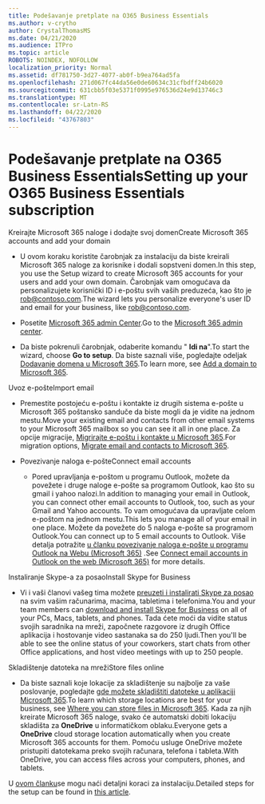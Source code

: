 ```yaml
---
title: Podešavanje pretplate na O365 Business Essentials
ms.author: v-crytho
author: CrystalThomasMS
ms.date: 04/21/2020
ms.audience: ITPro
ms.topic: article
ROBOTS: NOINDEX, NOFOLLOW
localization_priority: Normal
ms.assetid: df781750-3d27-4077-ab0f-b9ea764ad5fa
ms.openlocfilehash: 271d067fc44da56e0de60634c31cfbdff24b6020
ms.sourcegitcommit: 631cbb5f03e5371f0995e976536d24e9d13746c3
ms.translationtype: MT
ms.contentlocale: sr-Latn-RS
ms.lasthandoff: 04/22/2020
ms.locfileid: "43767803"
---
```

# <a name="setting-up-your-o365-business-essentials-subscription"></a><span data-ttu-id="795d7-102">Podešavanje pretplate na O365 Business Essentials</span><span class="sxs-lookup"><span data-stu-id="795d7-102">Setting up your O365 Business Essentials subscription</span></span>

<span data-ttu-id="795d7-103">Kreirajte Microsoft 365 naloge i dodajte svoj domen</span><span class="sxs-lookup"><span data-stu-id="795d7-103">Create Microsoft 365 accounts and add your domain</span></span>
  
- <span data-ttu-id="795d7-104">U ovom koraku koristite čarobnjak za instalaciju da biste kreirali Microsoft 365 naloge za korisnike i dodali sopstveni domen.</span><span class="sxs-lookup"><span data-stu-id="795d7-104">In this step, you use the Setup wizard to create Microsoft 365 accounts for your users and add your own domain.</span></span> <span data-ttu-id="795d7-105">Čarobnjak vam omogućava da personalizujete korisnički ID i e-poštu svih vaših preduzeća, kao što je [rob@contoso.com](mailto:rob@contoso.com).</span><span class="sxs-lookup"><span data-stu-id="795d7-105">The wizard lets you personalize everyone's user ID and email for your business, like [rob@contoso.com](mailto:rob@contoso.com).</span></span>
    
- <span data-ttu-id="795d7-106">Posetite [Microsoft 365 admin Center](https://login.partner.microsoftonline.cn/).</span><span class="sxs-lookup"><span data-stu-id="795d7-106">Go to the [Microsoft 365 admin center](https://login.partner.microsoftonline.cn/).</span></span>
    
- <span data-ttu-id="795d7-107">Da biste pokrenuli čarobnjak, odaberite komandu " **Idi na**".</span><span class="sxs-lookup"><span data-stu-id="795d7-107">To start the wizard, choose **Go to setup**.</span></span> <span data-ttu-id="795d7-108">Da biste saznali više, pogledajte odeljak [Dodavanje domena u Microsoft 365](https://docs.microsoft.com/office365/admin/setup/add-domain).</span><span class="sxs-lookup"><span data-stu-id="795d7-108">To learn more, see [Add a domain to Microsoft 365](https://docs.microsoft.com/office365/admin/setup/add-domain).</span></span>
    
<span data-ttu-id="795d7-109">Uvoz e-pošte</span><span class="sxs-lookup"><span data-stu-id="795d7-109">Import email</span></span>
  
- <span data-ttu-id="795d7-110">Premestite postojeću e-poštu i kontakte iz drugih sistema e-pošte u Microsoft 365 poštansko sanduče da biste mogli da je vidite na jednom mestu.</span><span class="sxs-lookup"><span data-stu-id="795d7-110">Move your existing email and contacts from other email systems to your Microsoft 365 mailbox so you can see it all in one place.</span></span> <span data-ttu-id="795d7-111">Za opcije migracije, [Migrirajte e-poštu i kontakte u Microsoft 365](https://docs.microsoft.com/office365/admin/setup/migrate-email-and-contacts-admin).</span><span class="sxs-lookup"><span data-stu-id="795d7-111">For migration options, [Migrate email and contacts to Microsoft 365](https://docs.microsoft.com/office365/admin/setup/migrate-email-and-contacts-admin).</span></span>
    
- <span data-ttu-id="795d7-112">Povezivanje naloga e-pošte</span><span class="sxs-lookup"><span data-stu-id="795d7-112">Connect email accounts</span></span>
    
  - <span data-ttu-id="795d7-113">Pored upravljanja e-poštom u programu Outlook, možete da povežete i druge naloge e-pošte sa programom Outlook, kao što su gmail i yahoo nalozi.</span><span class="sxs-lookup"><span data-stu-id="795d7-113">In addition to managing your email in Outlook, you can connect other email accounts to Outlook, too, such as your Gmail and Yahoo accounts.</span></span> <span data-ttu-id="795d7-114">To vam omogućava da upravljate celom e-poštom na jednom mestu.</span><span class="sxs-lookup"><span data-stu-id="795d7-114">This lets you manage all of your email in one place.</span></span> <span data-ttu-id="795d7-115">Možete da povežete do 5 naloga e-pošte sa programom Outlook.</span><span class="sxs-lookup"><span data-stu-id="795d7-115">You can connect up to 5 email accounts to Outlook.</span></span> <span data-ttu-id="795d7-116">Više detalja potražite [u članku povezivanje naloga e-pošte u programu Outlook na Webu (Microsoft 365)](https://support.office.com/Article/Connect-email-accounts-in-Outlook-on-the-web-Office-365-d7012ff0-924f-4f78-8aca-c3912d886c4d) .</span><span class="sxs-lookup"><span data-stu-id="795d7-116">See [Connect email accounts in Outlook on the web (Microsoft 365)](https://support.office.com/Article/Connect-email-accounts-in-Outlook-on-the-web-Office-365-d7012ff0-924f-4f78-8aca-c3912d886c4d) for more details.</span></span> 
    
<span data-ttu-id="795d7-117">Instaliranje Skype-a za posao</span><span class="sxs-lookup"><span data-stu-id="795d7-117">Install Skype for Business</span></span>
  
- <span data-ttu-id="795d7-118">Vi i vaši članovi vašeg tima možete [preuzeti i instalirati Skype za posao](https://support.office.com/Article/download-and-install-Skype-for-Business-8a0d4da8-9d58-44f9-9759-5c8f340cb3fb) na svim vašim računarima, macima, tabletima i telefonima.</span><span class="sxs-lookup"><span data-stu-id="795d7-118">You and your team members can [download and install Skype for Business](https://support.office.com/Article/download-and-install-Skype-for-Business-8a0d4da8-9d58-44f9-9759-5c8f340cb3fb) on all of your PCs, Macs, tablets, and phones.</span></span> <span data-ttu-id="795d7-119">Tada ćete moći da vidite status svojih saradnika na mreži, započnete razgovore iz drugih Office aplikacija i hostovanje video sastanaka sa do 250 ljudi.</span><span class="sxs-lookup"><span data-stu-id="795d7-119">Then you'll be able to see the online status of your coworkers, start chats from other Office applications, and host video meetings with up to 250 people.</span></span> 
    
<span data-ttu-id="795d7-120">Skladištenje datoteka na mreži</span><span class="sxs-lookup"><span data-stu-id="795d7-120">Store files online</span></span>
  
- <span data-ttu-id="795d7-121">Da biste saznali koje lokacije za skladištenje su najbolje za vaše poslovanje, pogledajte [gde možete skladištiti datoteke u aplikaciji Microsoft 365](https://support.office.com/article/c7c20284-bc94-47f4-9728-d28e9daf0790.aspx).</span><span class="sxs-lookup"><span data-stu-id="795d7-121">To learn which storage locations are best for your business, see [Where you can store files in Microsoft 365](https://support.office.com/article/c7c20284-bc94-47f4-9728-d28e9daf0790.aspx).</span></span> <span data-ttu-id="795d7-122">Kada za njih kreirate Microsoft 365 naloge, svako će automatski dobiti lokaciju skladišta za **OneDrive** u informatičkom oblaku.</span><span class="sxs-lookup"><span data-stu-id="795d7-122">Everyone gets a **OneDrive** cloud storage location automatically when you create Microsoft 365 accounts for them.</span></span> <span data-ttu-id="795d7-123">Pomoću usluge OneDrive možete pristupiti datotekama preko svojih računara, telefona i tableta.</span><span class="sxs-lookup"><span data-stu-id="795d7-123">With OneDrive, you can access files across your computers, phones, and tablets.</span></span> 
    
<span data-ttu-id="795d7-124">U [ovom članku](https://docs.microsoft.com/office365/admin/setup/setup)se mogu naći detaljni koraci za instalaciju.</span><span class="sxs-lookup"><span data-stu-id="795d7-124">Detailed steps for the setup can be found in [this article](https://docs.microsoft.com/office365/admin/setup/setup).</span></span>
  

